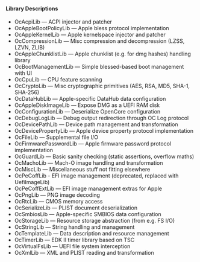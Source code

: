 #### Library Descriptions

* OcAcpiLib — ACPI injector and patcher
* OcAppleBootPolicyLib — Apple bless protocol implementation
* OcAppleKernelLib — Apple kernelspace injector and patcher
* OcCompressionLib — Misc compression and decompression (LZSS, LZVN, ZLIB)
* OcAppleChunklistLib — Apple chunklist (e.g. for dmg hashes) handling library
* OcBootManagementLib — Simple blessed-based boot management with UI
* OcCpuLib — CPU feature scanning
* OcCryptoLib — Misc cryptographic primitives (AES, RSA, MD5, SHA-1, SHA-256)
* OcDataHubLib — Apple-specific DataHub data configuration
* OcAppleDiskImageLib — Expose DMG as a UEFI RAM disk
* OcConfigurationLib — Deserialize OpenCore configuration
* OcDebugLogLib — Debug output redirection through OC Log protocol
* OcDevicePathLib — Device path management and transformation
* OcDevicePropertyLib — Apple device property protocol implementation
* OcFileLib — Supplemental file I/O
* OcFirmwarePasswordLib — Apple firmware password protocol implementation
* OcGuardLib — Basic sanity checking (static assertions, overflow maths)
* OcMachoLib — Mach-O image handling and transformation
* OcMiscLib — Miscellaneous stuff not fitting elsewhere
* OcPeCoffLib - EFI image management (deprecated, replaced with UefiImageLib)
* OcPeCoffExtLib — EFI image management extras for Apple
* OcPngLib — PNG image decoding
* OcRtcLib — CMOS memory access
* OcSerializeLib — PLIST document deserialization
* OcSmbiosLib — Apple-specific SMBIOS data configuration
* OcStorageLib — Resource storage abstraction (from e.g. FS I/O)
* OcStringLib — String handling and management
* OcTemplateLib — Data description and resource management
* OcTimerLib — EDK II timer library based on TSC
* OcVirtualFsLib — UEFI file system interception
* OcXmlLib — XML and PLIST reading and transformation
